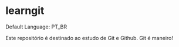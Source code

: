 # learngit

Default Language: PT_BR

Este repositório é destinado ao estudo de Git e Github.
Git é maneiro!
